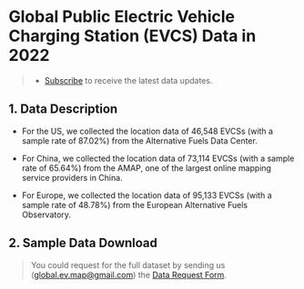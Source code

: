 # Global Public Electric Vehicle Charging Station (EVCS) Data in 2022

> - [Subscribe](https://forms.office.com/Pages/ResponsePage.aspx?id=DQSIkWdsW0yxEjajBLZtrQAAAAAAAAAAAAMAAYrjOiZUNFdHUDFRQ0hZSFJLRTY5VEJKTE1GVllTOS4u) to receive the latest data updates.

## 1. Data Description

- For the US, we collected the location data of 46,548 EVCSs (with a sample rate of 87.02%) from the Alternative Fuels Data Center.

- For China, we collected the location data of 73,114 EVCSs (with a sample rate of 65.64%) from the AMAP, one of the largest online mapping service providers in China. 

- For Europe, we collected the location data of 95,133 EVCSs (with a sample rate of 48.78%) from the European Alternative Fuels Observatory.

## 2. Sample Data Download

> You could request for the full dataset by sending us (global.ev.map@gmail.com) the [Data Request Form](/ApplicationForm).

<dataBtns :dataSrc="myData" />

<script setup>
    import { ref } from 'vue';
    import { data } from '@/loader/csv.data.js';
    import dataBtns from '@/components/Databtns.vue';
    const myData = ref(data);
</script>

<style scoped>

</style>
